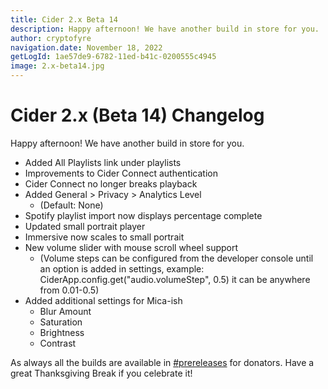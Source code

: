 ```yaml
---
title: Cider 2.x Beta 14
description: Happy afternoon! We have another build in store for you.
author: cryptofyre
navigation.date: November 18, 2022
getLogId: 1ae57de9-6782-11ed-b41c-0200555c4945
image: 2.x-beta14.jpg
---
```


# Cider 2.x (Beta 14) Changelog

Happy afternoon! We have another build in store for you.

- Added All Playlists link under playlists
- Improvements to Cider Connect authentication
- Cider Connect no longer breaks playback
- Added General > Privacy > Analytics Level
  - (Default: None)
- Spotify playlist import now displays percentage complete
- Updated small portrait player
- Immersive now scales to small portrait
- New volume slider with mouse scroll wheel support
  - (Volume steps can be configured from the developer console until an option is added in settings, example: CiderApp.config.get("audio.volumeStep", 0.5) it can be anywhere from 0.01-0.5)
- Added additional settings for Mica-ish
  - Blur Amount
  - Saturation
  - Brightness
  - Contrast

As always all the builds are available in [#prereleases](https://ptb.discord.com/channels/843954443845238864/905459703092490340) for donators. Have a great Thanksgiving Break if you celebrate it!
